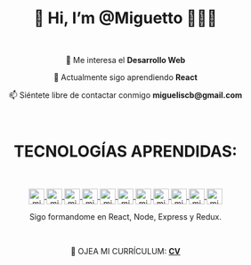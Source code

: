<h1 align="center" > 👋 Hi, I’m @Miguetto 👨🏻‍💻</h1>

<br />

<p align="center"> 👀 Me interesa el <strong> Desarrollo Web </strong> </p>
<p align="center">🌱 Actualmente sigo aprendiendo <strong>React</strong> </p>
<p align="center"> 📫 Siéntete libre de contactar conmigo <strong> migueliscb@gmail.com </strong> </p>

<br />

<h1 align="center"> TECNOLOGÍAS APRENDIDAS: </h1>

<br />

<p align="center">
  <a href="https://www.w3schools.com/html/" target="_blank">
    <img align="center" src="https://cdn.jsdelivr.net/npm/simple-icons@3.0.1/icons/html5.svg" alt="miguetto" height="28px" width="28px" />
  </a>

  <a href="https://www.w3schools.com/css/" target="_blank">
    <img align="center" src="https://cdn.jsdelivr.net/npm/simple-icons@3.0.1/icons/css3.svg" alt="miguetto" height="28px" width="28px" />
  </a>

  <a href="https://www.php.net/manual/es/intro-whatis.php" target="_blank">
    <img align="center" src="https://cdn.jsdelivr.net/npm/simple-icons@3.0.1/icons/php.svg" alt="miguetto" height="28px" width="28px" />
  </a>

  <a href="https://developer.mozilla.org/es/docs/Web/JavaScript" target="_blank">
    <img align="center" src="https://cdn.jsdelivr.net/npm/simple-icons@3.0.1/icons/javascript.svg" alt="miguetto" height="28px" width="28px" />
  </a>

  <a href="https://jquery.com/" target="_blank">
    <img align="center" src="https://cdn.jsdelivr.net/npm/simple-icons@3.0.1/icons/jquery.svg" alt="miguetto" height="28px" width="28px" />
  </a>

  <a href="https://www.react.com" target="_blank">
    <img align="center" src="https://cdn.jsdelivr.net/npm/simple-icons@3.0.1/icons/react.svg" alt="miguetto" height="28px" width="28px" />
  </a>
  
  <a href="https://es.redux.js.org/" target="_blank">
    <img align="center" src="https://cdn.jsdelivr.net/npm/simple-icons@3.0.1/icons/redux.svg" alt="miguetto" height="28px" width="28px" />
  </a>

  <a href="https://jestjs.io/" target="_blank">
    <img align="center" src="https://cdn.jsdelivr.net/npm/simple-icons@3.0.1/icons/jest.svg" alt="miguetto" height="28px" width="28px" />
  </a>

  <a href="https://www.postgresql.org/" target="_blank">
    <img align="center" src="https://cdn.jsdelivr.net/npm/simple-icons@3.0.1/icons/postgresql.svg" alt="miguetto" height="28px" width="28px" />
  </a>

  <a href="https://www.mysql.com" target="_blank">
    <img align="center" src="https://cdn.jsdelivr.net/npm/simple-icons@3.0.1/icons/mysql.svg" alt="miguetto" height="28px" width="28px" />
  </a>

  <a href="https://www.mongodb.com" target="_blank">
    <img align="center" src="https://cdn.jsdelivr.net/npm/simple-icons@3.0.1/icons/mongodb.svg" alt="miguetto" height="28px" width="28px" />
  </a>
  
  <p align="center">Sigo formandome en React, Node, Express y Redux. </p>
  
</p>

<br />

<p align="center">
  👀 OJEA MI CURRÍCULUM: 
  <a href="https://github.com/Miguetto/CV/blob/gh-pages/Miguel%20%C3%81ngel%20Caro%20Bernal.pdf" target="_blank">
    <strong>CV</strong>
  </a>
</p>





<!---
Miguetto/Miguetto is a ✨ special ✨ repository because its `README.md` (this file) appears on your GitHub profile.
You can click the Preview link to take a look at your changes.
--->
